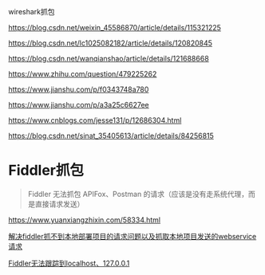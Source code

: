 wireshark抓包



https://blog.csdn.net/weixin_45586870/article/details/115321225

https://blog.csdn.net/lc1025082182/article/details/120820845

https://blog.csdn.net/wanqianshao/article/details/121688668


https://www.zhihu.com/question/479225262

https://www.jianshu.com/p/f0343748a780

https://www.jianshu.com/p/a3a25c6627ee

https://www.cnblogs.com/jesse131/p/12686304.html

https://blog.csdn.net/sinat_35405613/article/details/84256815


# Fiddler抓包

> Fiddler 无法抓包 APIFox、Postman 的请求（应该是没有走系统代理，而是直接请求发送）

https://www.yuanxiangzhixin.com/58334.html

[解决fiddler抓不到本地部署项目的请求问题以及抓取本地项目发送的webservice请求](https://blog.csdn.net/zuoyigehaizei/article/details/95486944)

[Fiddler无法跟踪到localhost、127.0.0.1](https://blog.csdn.net/jerrylyj/article/details/6836129)
